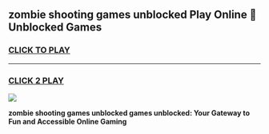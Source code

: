 
## zombie shooting games unblocked Play Online 👋 Unblocked Games
<h3>
<a href="https://premium.freeplayer.one?title=zombie_shooting_games_unblocked&ref=19F">CLICK TO PLAY</a></h3>
<hr>

<h3>
<a href="https://premium.freeplayer.one?title=zombie_shooting_games_unblocked&ref=19F">CLICK 2 PLAY</a>
  
</h3>

<a href="https://premium.freeplayer.one?title=zombie_shooting_games_unblocked&ref=19F"><img src="https://clearcache.store/games.png"></a>


**zombie shooting games unblocked games unblocked: Your Gateway to Fun and Accessible Online Gaming**
